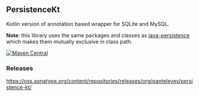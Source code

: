 ## PersistenceKt

Kotlin version of annotation based wrapper for SQLite and MySQL.

**Note**: this library uses the same packages and classes as [java-persistence](https://github.com/petr-panteleyev/java-persistence)
which makes them mutually exclusive in class path.

[![Maven Central](https://maven-badges.herokuapp.com/maven-central/org.panteleyev/persistence-kt/badge.svg)](https://maven-badges.herokuapp.com/maven-central/org.panteleyev/persistence-kt/)

### Releases

https://oss.sonatype.org/content/repositories/releases/org/panteleyev/persistence-kt/
